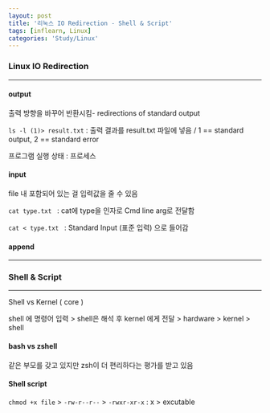 ```yaml
---
layout: post
title: '리눅스 IO Redirection - Shell & Script'
tags: [inflearn, Linux]
categories: 'Study/Linux'
---
```


### Linux IO Redirection

---

#### output

출력 방향을 바꾸어 반환시킴- redirections of standard output

`ls -l (1)> result.txt` : 출력 결과를 result.txt 파일에 넣음 / 1 == standard output, 2 == standard error

프로그램 실행 상태 : 프로세스



#### input

file 내 포함되어 있는 걸 입력값을 줄 수 있음

`cat type.txt ` : cat에 type을 인자로 Cmd line arg로 전달함 

`cat < type.txt ` : Standard Input (표준 입력) 으로 들어감



#### append



---

### Shell & Script

---

Shell vs Kernel ( core )

shell 에 명령어 입력 > shell은 해석 후 kernel 에게 전달 > hardware > kernel > shell



#### bash vs zshell

같은 부모를 갖고 있지만 zsh이 더 편리하다는 평가를 받고 있음



#### Shell script

`chmod +x file` > `-rw-r--r--` > `-rwxr-xr-x` : x > excutable

